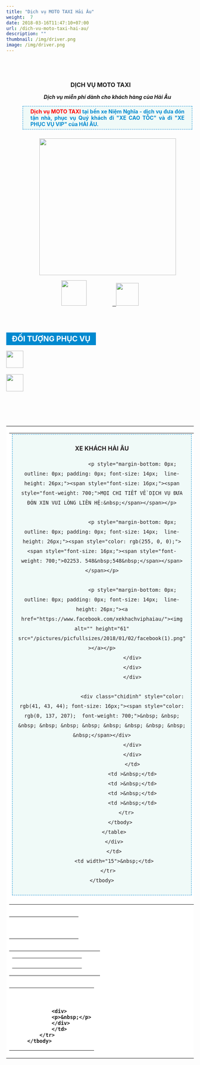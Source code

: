 ```yaml
---
title: "Dịch vụ MOTO TAXI Hải Âu"
weight:  7
date: 2018-03-16T11:47:10+07:00
url: /dich-vu-moto-taxi-hai-au/
description: ""
thumbnail: /img/driver.png
image: /img/driver.png
---
```

<div class="description">
                    	   <div class="itemImageBlock" style="border: 0px; outline: 0px; font-size: 14px; vertical-align: baseline; background-image: initial; background-position: initial; background-size: initial; background-repeat: initial; background-attachment: initial; background-origin: initial; background-clip: initial; margin: 10px 0px 16px; padding: 8px; float: left; ">
<div class="clr" style="border: 0px; outline: 0px; vertical-align: baseline; background: transparent; margin: 0px; padding: 0px; clear: both; height: 0px; line-height: 0; float: none; overflow: hidden; visibility: hidden; width: 0px;"><span style="background-color: transparent; color: rgb(51, 51, 51); ">DỊCH VỤ MOTO TAXI</span></div>
</div>

<div id="itemListLeading" style="font-weight: bold; border: 0px; outline: 0px; vertical-align: baseline; background: transparent; margin: 0px; padding: 0px;">
<div class="itemContainer itemContainerLast" style="border: 0px; outline: 0px; vertical-align: baseline; background: transparent; margin: 0px; padding: 0px; float: left;">
<div class="catItemView groupLeading" style="border: 0px; outline: 0px; vertical-align: baseline; background: transparent; margin: 0px; padding: 4px;">
<div class="catItemHeader" style="border: 0px; outline: 0px; vertical-align: baseline; background: transparent; margin: 0px; padding: 0px;">
<div class="itemHeader" style="border: 0px; outline: 0px; vertical-align: baseline; background-image: initial; background-position: initial; background-size: initial; background-repeat: initial; background-attachment: initial; background-origin: initial; background-clip: initial; margin: 0px; padding: 0px;">
<p style="text-align: center;"><em>&nbsp;</em><span style="font-size:16px;">DỊCH VỤ MOTO TAXI</span></p>

<p style="text-align: center; margin-left: 40px;"><em><span style="font-size:14px;">Dịch vụ miễn phí dành cho khách hàng của Hải Âu</span></em></p>

<p style="color: rgb(68, 68, 68); margin-top: 16px; margin-bottom: 20px; padding: 5px 20px; border: 1px dashed rgb(0, 137, 207); background: none 0px 0px repeat scroll rgb(240, 250, 248); text-align: justify; margin-left: 40px;"><font color="#ff0000"><span style="font-weight: 700;">Dịch vụ MOTO TAXI&nbsp;</span></font><span style="color: rgb(0, 137, 207);  font-weight: 700;">tại bến xe Niệm Nghĩa - dịch vụ đưa đón tận nhà, phục vụ Quý khách đi "XE CAO TỐC" và đi "XE PHỤC VỤ VIP" của HẢI ÂU.</span></p>
</div>
</div>
</div>
</div>
</div>

<p align="center" style="font-weight: bold; color: rgb(68, 68, 68); font-size: 14px; margin-left: 40px;"><strong><em><img alt="" height="367" src="/pictures/picfullsizes/2017/12/27/moto%20taxi.jpg" ></em></strong></p>

<p align="center" style="font-weight: bold; color: rgb(68, 68, 68); font-size: 14px;"><img alt="" height="68" src="/pictures/picfullsizes/2018/01/02/ddt%20moto%20taxi.png" >&nbsp; &nbsp; &nbsp; &nbsp; &nbsp; &nbsp; &nbsp; &nbsp; &nbsp; &nbsp; &nbsp;<a href="https://www.facebook.com/xekhachviphaiau/"> &nbsp;&nbsp;<img alt="" height="61" src="/pictures/picfullsizes/2018/01/02/facebook(3).png">​</a></p>

<p style="font-weight: 700; margin-left: 80px; color: rgb(68, 68, 68); font-size: 14px; text-align: justify;">&nbsp; &nbsp; &nbsp; &nbsp; &nbsp; &nbsp; &nbsp; &nbsp; &nbsp; &nbsp; &nbsp;<span style="color: rgb(0, 137, 207); font-size: 16px; text-align: center;">&nbsp; &nbsp; &nbsp; &nbsp; &nbsp; &nbsp; &nbsp; &nbsp; &nbsp; &nbsp; &nbsp; &nbsp; &nbsp; &nbsp; &nbsp; &nbsp; &nbsp; &nbsp; &nbsp; &nbsp; &nbsp; &nbsp; &nbsp; &nbsp; &nbsp; &nbsp; &nbsp; &nbsp; &nbsp; &nbsp; &nbsp;</span>&nbsp; &nbsp; &nbsp; &nbsp; &nbsp; &nbsp; &nbsp; &nbsp; &nbsp; &nbsp;<span style="color: rgb(0, 137, 207); font-size: 16px; text-align: center;">&nbsp; &nbsp; &nbsp; &nbsp; &nbsp; &nbsp; &nbsp; &nbsp; &nbsp; &nbsp; &nbsp; &nbsp; &nbsp; &nbsp; &nbsp; &nbsp; &nbsp; &nbsp; &nbsp; &nbsp; &nbsp; &nbsp; &nbsp; &nbsp; &nbsp; &nbsp; &nbsp; &nbsp; &nbsp; &nbsp;</span></p>

<div style=" font-size: 16px; text-align: center; background: rgb(0, 137, 207); padding: 5px 15px; margin: 15px 0px; color: rgb(255, 255, 255); display: table;"><span style=""><span style="font-size: 20px;"><span style="font-weight: bolder;">ĐỐI TƯỢNG PHỤC VỤ</span></span></span></div>

<div><img alt="" height="46" src="/pictures/picfullsizes/2018/01/06/moto%20taxi%201.png"></div>

<div style="text-align: justify; margin-left: 120px;">&nbsp;</div>

<div><img alt="" height="46" src="/pictures/picfullsizes/2018/01/06/moto%20taxi%202.png"></div>

<div>&nbsp;</div>

<div>&nbsp; &nbsp; &nbsp; &nbsp; &nbsp; &nbsp; &nbsp; &nbsp; &nbsp; &nbsp; &nbsp;<span style="color: rgb(0, 137, 207); font-size: 16px; text-align: center;">&nbsp; &nbsp; &nbsp; &nbsp; &nbsp; &nbsp; &nbsp; &nbsp; &nbsp; &nbsp; &nbsp; &nbsp; &nbsp; &nbsp; &nbsp; &nbsp; &nbsp; &nbsp; &nbsp; &nbsp; &nbsp; &nbsp; &nbsp; &nbsp; &nbsp; &nbsp; &nbsp; &nbsp; &nbsp; &nbsp; &nbsp;</span>&nbsp; &nbsp; &nbsp; &nbsp; &nbsp; &nbsp; &nbsp; &nbsp; &nbsp; &nbsp;<span style="color: rgb(0, 137, 207); font-size: 16px; text-align: center;">&nbsp; &nbsp; &nbsp; &nbsp; &nbsp; &nbsp; &nbsp; &nbsp; &nbsp; &nbsp; &nbsp; &nbsp; &nbsp; &nbsp; &nbsp; &nbsp; &nbsp; &nbsp; &nbsp; &nbsp; &nbsp; &nbsp; &nbsp; &nbsp; &nbsp; &nbsp; &nbsp; &nbsp; &nbsp; &nbsp;</span><br>
<span style="background-color: transparent; text-indent: -0.25in; font-size: 16px; color: rgb(0, 137, 207); font-weight: 700;">&nbsp; &nbsp; &nbsp; &nbsp; &nbsp; &nbsp; &nbsp; &nbsp; &nbsp; &nbsp; &nbsp; &nbsp; &nbsp; &nbsp; &nbsp;</span><span style="background-color: transparent; text-indent: -0.25in;">&nbsp; &nbsp; &nbsp; &nbsp;</span>&nbsp; &nbsp; &nbsp; &nbsp;</div>

<table align="left" cellpadding="0" cellspacing="0" style="font-weight: bold; background-color: rgb(255, 255, 255); text-align: justify;">
	<tbody>
		<tr>
			<td width="79">
			<div style="background-color: transparent;">
			<table align="left" cellpadding="0" cellspacing="0">
				<tbody>
					<tr>
						<td>
						<div class="container" style="position: relative; max-width: 100%; ">
						<div class="ict detail">
						<div class="chidinh" style="color: rgb(41, 43, 44); font-size: 16px;">
						<div style="outline: 0px; font-size: 14px;  line-height: 26px; color: rgb(35, 31, 32); background-color: transparent;">
						<div style="outline: 0px; font-size: 16px;  line-height: 26px; border: 1px dashed rgb(0, 137, 207); padding: 10px 15px; margin-bottom: 20px; text-align: center; background: rgb(240, 250, 248);">
						<p style="margin-bottom: 0px; outline: 0px; padding: 0px; font-size: 14px;  line-height: 26px;"><span style="font-size: 16px;"><span style="font-weight: 700;">XE KHÁCH HẢI ÂU</span></span></p>

						<p style="margin-bottom: 0px; outline: 0px; padding: 0px; font-size: 14px;  line-height: 26px;"><span style="font-size: 16px;"><span style="font-weight: 700;">MỌI CHI TIẾT VỀ DỊCH VỤ ĐƯA ĐÓN XIN VUI LÒNG LIÊN HỆ:&nbsp;</span></span></p>

						<p style="margin-bottom: 0px; outline: 0px; padding: 0px; font-size: 14px;  line-height: 26px;"><span style="color: rgb(255, 0, 0);"><span style="font-size: 16px;"><span style="font-weight: 700;">02253. 548&nbsp;548&nbsp;</span></span></span></p>

						<p style="margin-bottom: 0px; outline: 0px; padding: 0px; font-size: 14px;  line-height: 26px;"><a href="https://www.facebook.com/xekhachviphaiau/"><img alt="" height="61" src="/pictures/picfullsizes/2018/01/02/facebook(1).png" ></a></p>
						</div>
						</div>
						</div>

						<div class="chidinh" style="color: rgb(41, 43, 44); font-size: 16px;"><span style="color: rgb(0, 137, 207);  font-weight: 700;">&nbsp; &nbsp; &nbsp; &nbsp; &nbsp; &nbsp; &nbsp; &nbsp; &nbsp; &nbsp; &nbsp;</span></div>
						</div>
						</div>
						</td>
						<td >&nbsp;</td>
						<td >&nbsp;</td>
						<td >&nbsp;</td>
						<td >&nbsp;</td>
					</tr>
				</tbody>
			</table>
			</div>
			</td>
			<td width="15">&nbsp;</td>
		</tr>
	</tbody>
</table>

<table align="left" cellpadding="0" cellspacing="0" style="font-weight: 300; background-color: rgb(255, 255, 255); text-align: justify;">
	<tbody>
		<tr>
			<td height="7" width="46">
			<p>&nbsp;</p>
			</td>
			<td width="13">
			<p>&nbsp;</p>
			</td>
			<td width="79">
			<p style="text-align: start;">&nbsp;</p>
			</td>
		</tr>
	</tbody>
</table>

<table align="left" cellpadding="0" cellspacing="0" style="font-weight: bold;">
	<tbody>
		<tr>
			<td>
			<div>
			<table align="left" cellpadding="0" cellspacing="0">
				<tbody>
					<tr>
						<td>
						<div>
						<div>
						<div>&nbsp; &nbsp; &nbsp; &nbsp; &nbsp; &nbsp; &nbsp; &nbsp; &nbsp; &nbsp; &nbsp;</div>
						</div>
						</div>
						</td>
						<td>&nbsp;</td>
						<td>&nbsp;</td>
						<td>&nbsp;</td>
						<td>&nbsp;</td>
					</tr>
				</tbody>
			</table>
			</div>
			</td>
			<td>&nbsp;</td>
			<td>&nbsp;</td>
		</tr>
		<tr>
		</tr>
	</tbody>
</table>

<table align="left" cellpadding="0" cellspacing="0" style="font-weight: bold;">
	<tbody>
		<tr>
			<td height="7">&nbsp;</td>
			<td>&nbsp;</td>
			<td>
			<p style="margin-left:160px;">&nbsp;</p>

			<div>
			<p>&nbsp;</p>
			</div>
			</td>
		</tr>
	</tbody>
</table>
                    </div>
